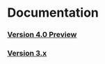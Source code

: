 # Documentation

### [Version 4.0 Preview](https://sporklibrary.github.io/docs/4.0/index.html)
### [Version 3.x](https://sporklibrary.github.io/docs/3.x/index.html)